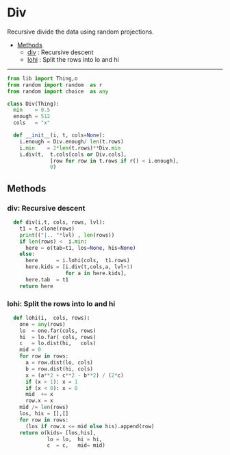 # Div
Recursive divide the data using random projections.

- [Methods](#methods) 
  - [div](#div-recursive-descent)  : Recursive descent
  - [lohi](#lohi-split-the-rows-into-lo-and-hi)  : Split the rows into lo and hi

---------------

```py
from lib import Thing,o
from random import random  as r
from random import choice  as any

class Div(Thing):
  min    = 0.5
  enough = 512
  cols   = "x"

  def __init__(i, t, cols=None):
    i.enough = Div.enough/ len(t.rows)
    i.min    = 2*len(t.rows)**Div.min
    i.div(t,  t.cols[cols or Div.cols],
              [row for row in t.rows if r() < i.enough],
              0)
```
## Methods
### div: Recursive descent
```py
  def div(i,t, cols, rows, lvl):
    t1 = t.clone(rows)
    print(("|.. "*lvl) , len(rows))
    if len(rows) <  i.min: 
      here = o(tab=t1, los=None, his=None)
    else:
      here      = i.lohi(cols,  t1.rows)
      here.kids = [i.div(t,cols,a, lvl+1) 
                   for a in here.kids],
      here.tab  = t1
    return here
```
### lohi: Split the rows into lo and hi

```py
  def lohi(i,  cols, rows):
    one = any(rows)
    lo  = one.far(cols, rows)
    hi  = lo.far( cols, rows)
    c   = lo.dist(hi,   cols)
    mid = 0
    for row in rows:
      a = row.dist(lo, cols)
      b = row.dist(hi, cols)
      x = (a**2 + c**2 - b**2) / (2*c)
      if (x > 1): x = 1
      if (x < 0): x = 0
      mid  += x
      row.x = x
    mid /= len(rows)
    los, his = [],[]
    for row in rows: 
      (los if row.x <= mid else his).append(row)
    return o(kids= [los,his],
             lo = lo,  hi = hi,
             c  = c,   mid= mid)
```
